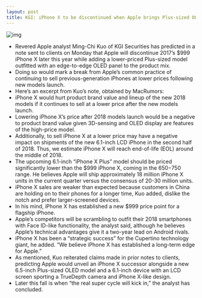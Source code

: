 ```yaml
---
layout: post
title: KGI: iPhone X to be discontinued when Apple brings Plus-sized OLED model to the mix
---
```

![img](http://media.idownloadblog.com/wp-content/uploads/2017/09/iPhone-x-front-side-back.jpeg)
* Revered Apple analyst Ming-Chi Kuo of KGI Securities has predicted in a note sent to clients on Monday that Apple will discontinue 2017’s $999 iPhone X later this year while adding a lower-priced Plus-sized model outfitted with an edge-to-edge OLED panel to the product mix.
* Doing so would mark a break from Apple’s common practice of continuing to sell previous-generation iPhones at lower prices following new models launch.
* Here’s an excerpt from Kuo’s note, obtained by MacRumors:
* iPhone X would hurt product brand value and lineup of the new 2018 models if it continues to sell at a lower price after the new models launch.
* Lowering iPhone X’s price after 2018 models launch would be a negative to product brand value given 3D-sensing and OLED display are features of the high-price model.
* Additionally, to sell iPhone X at a lower price may have a negative impact on shipments of the new 6.1-inch LCD iPhone in the second half of 2018. Thus, we estimate iPhone X will reach end-of-life (EOL) around the middle of 2018.
* The upcoming 6.1-inch “iPhone X Plus” model should be priced significantly lower than the $999 iPhone X, coming in the $650-$750 range. He believes Apple will ship approximately 18 million iPhone X units in the current quarter versus the consensus of 20-30 million units.
* iPhone X sales are weaker than expected because customers in China are holding on to their phones for a longer time, Kuo added, dislike the notch and prefer larger-screened devices.
* In his mind, iPhone X has established a new $999 price point for a flagship iPhone.
* Apple’s competitors will be scrambling to outfit their 2018 smartphones with Face ID-like functionality, the analyst said, although he believes Apple’s technical advantages give it a two-year lead on Android rivals.
* iPhone X has been a “strategic success” for the Cupertino technology giant, he added. ”We believe iPhone X has established a long-term edge for Apple.”
* As mentioned, Kuo reiterated claims made in prior notes to clients, predicting Apple would unveil an iPhone X successor alongside a new 6.5-inch Plus-sized OLED model and a 6.1-inch device with an LCD screen sporting a TrueDepth camera and iPhone X-like design.
* Later this fall is when “the real super cycle will kick in,” the analyst has concluded.

